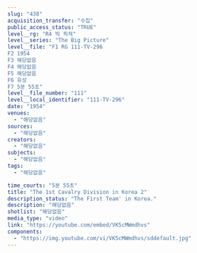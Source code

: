 ```yaml
---
slug: "438"
acquisition_transfer: "수집"
public_access_status: "TRUE"
level__rg: "R4 빅 픽쳐"
level__series: "The Big Picture"
level__file: "F1 RG 111-TV-296
F2 1954
F3 해당없음
F4 해당없음
F5 해당없음
F6 유성
F7 5분 55초"
level__file_number: "111"
level__local_identifier: "111-TV-296"
date: "1954"
venues: 
  - "해당없음"
sources: 
  - "해당없음"
creators: 
  - "해당없음"
subjects: 
  - "해당없음"
tags: 
  - "해당없음"

time_courts: "5분 55초"
title: "The 1st Cavalry Division in Korea 2"
description_status: "The First Team' in Korea."
description: "해당없음"
shotlist: "해당없음"
media_type: "video"
link: "https://youtube.com/embed/VK5cMWmdhvs"
components: 
  - "https://img.youtube.com/vi/VK5cMWmdhvs/sddefault.jpg"
---
```

